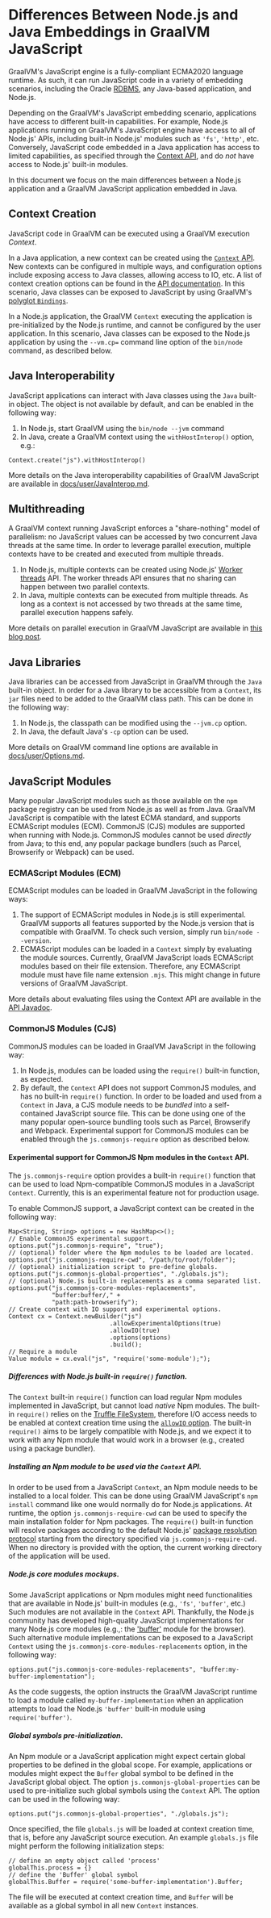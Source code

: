 # Differences Between Node.js and Java Embeddings in GraalVM JavaScript

GraalVM's JavaScript engine is a fully-compliant ECMA2020 language runtime.
As such, it can run JavaScript code in a variety of embedding scenarios, including the Oracle [RDBMS](https://www.graalvm.org/docs/examples/mle-oracle/), any Java-based application, and Node.js.

Depending on the GraalVM's JavaScript embedding scenario, applications have access to different built-in capabilities.
For example, Node.js applications running on GraalVM's JavaScript engine have access to all of Node.js' APIs, including built-in Node.js' modules such as `'fs'`, `'http'`, etc.
Conversely, JavaScript code embedded in a Java application has access to limited capabilities, as specified through the [Context API](https://www.graalvm.org/docs/reference-manual/embed/), and do _not_ have access to Node.js' built-in modules.

In this document we focus on the main differences between a Node.js application and a GraalVM JavaScript application embedded in Java.

## Context Creation

JavaScript code in GraalVM can be executed using a GraalVM execution _Context_.

In a Java application, a new context can be created using the [`Context` API](https://www.graalvm.org/sdk/javadoc/org/graalvm/polyglot/Context.html).
New contexts can be configured in multiple ways, and configuration options include exposing access to Java classes, allowing access to IO, etc.
A list of context creation options can be found in the [API documentation](https://www.graalvm.org/sdk/javadoc/org/graalvm/polyglot/Context.html).
In this scenario, Java classes can be exposed to JavaScript by using GraalVM's [polyglot `Bindings`](https://www.graalvm.org/sdk/javadoc/org/graalvm/polyglot/Context.html#getPolyglotBindings--).

In a Node.js application, the GraalVM `Context` executing the application is pre-initialized by the Node.js runtime, and cannot be configured by the user application.
In this scenario, Java classes can be exposed to the Node.js application by using the `--vm.cp=` command line option of the `bin/node` command, as described below.


## Java Interoperability

JavaScript applications can interact with Java classes using the `Java` built-in object.
The object is not available by default, and can be enabled in the following way:

1. In Node.js, start GraalVM using the `bin/node --jvm` command
2. In Java, create a GraalVM context using the `withHostInterop()` option, e.g.:
```
Context.create("js").withHostInterop()
```
More details on the Java interoperability capabilities of GraalVM JavaScript are available in [docs/user/JavaInterop.md](https://github.com/graalvm/graaljs/blob/master/docs/user/JavaInterop.md).

## Multithreading

A GraalVM context running JavaScript enforces a "share-nothing" model of parallelism: no JavaScript values can be accessed by two concurrent Java threads at the same time.
In order to leverage parallel execution, multiple contexts have to be created and executed from multiple threads.

1. In Node.js, multiple contexts can be created using Node.js' [Worker threads](https://nodejs.org/api/worker_threads.html) API.
The worker threads API ensures that no sharing can happen between two parallel contexts.
2. In Java, multiple contexts can be executed from multiple threads.
As long as a context is not accessed by two threads at the same time, parallel execution happens safely.

More details on parallel execution in GraalVM JavaScript are available in [this blog post](https://medium.com/graalvm/multi-threaded-java-javascript-language-interoperability-in-graalvm-2f19c1f9c37b).


## Java Libraries

Java libraries can be accessed from JavaScript in GraalVM through the `Java` built-in object.
In order for a Java library to be accessible from a `Context`, its `jar` files need to be added to the GraalVM class path.
This can be done in the following way:

1. In Node.js, the classpath can be modified using the `--jvm.cp` option.
2. In Java, the default Java's `-cp` option can be used.

More details on GraalVM command line options are available in [docs/user/Options.md](https://github.com/graalvm/graaljs/blob/master/docs/user/Options.md).


## JavaScript Modules

Many popular JavaScript modules such as those available on the `npm` package registry can be used from Node.js as well as from Java.
GraalVM JavaScript is compatible with the latest ECMA standard, and supports ECMAScript modules (ECM).
CommonJS (CJS) modules are supported when running with Node.js.
CommonJS modules cannot be used _directly_ from Java; to this end, any popular package bundlers (such as Parcel, Browserify or Webpack) can be used.

### ECMAScript Modules (ECM)

ECMAScript modules can be loaded in GraalVM JavaScript in the following ways:

1. The support of ECMAScript modules in Node.js is still experimental.
GraalVM  supports all features supported by the Node.js version that is compatible with GraalVM.
To check such version, simply run `bin/node --version`.
2. ECMAScript modules can be loaded in a `Context` simply by evaluating the module sources.
Currently, GraalVM JavaScript loads ECMAScript modules based on their file extension.
Therefore, any ECMAScript module must have file name extension `.mjs`.
This might change in future versions of GraalVM JavaScript.

More details about evaluating files using the Context API are available in the [API Javadoc](https://www.graalvm.org/sdk/javadoc/org/graalvm/polyglot/Source.html).

### CommonJS Modules (CJS)

CommonJS modules can be loaded in GraalVM JavaScript in the following way:

1. In Node.js, modules can be loaded using the `require()` built-in function, as expected.
2. By default, the `Context` API does not support CommonJS modules, and has no built-in `require()` function.
In order to be loaded and used from a `Context` in Java, a CJS module needs to be _bundled_ into a self-contained JavaScript source file.
This can be done using one of the many popular open-source bundling tools such as Parcel, Browserify and Webpack.
Experimental support for CommonJS modules can be enabled through the `js.commonjs-require` option as described below.

#### Experimental support for CommonJS Npm modules in the `Context` API.

The `js.commonjs-require` option provides a built-in `require()` function that can be used to load Npm-compatible CommonJS modules in a JavaScript `Context`.
Currently, this is an experimental feature not for production usage.

To enable CommonJS support, a JavaScript context can be created in the following way:
```
Map<String, String> options = new HashMap<>();
// Enable CommonJS experimental support.
options.put("js.commonjs-require", "true");
// (optional) folder where the Npm modules to be loaded are located.
options.put("js.commonjs-require-cwd", "/path/to/root/folder");
// (optional) initialization script to pre-define globals.
options.put("js.commonjs-global-properties", "./globals.js");
// (optional) Node.js built-in replacements as a comma separated list.
options.put("js.commonjs-core-modules-replacements",
            "buffer:buffer/," +
            "path:path-browserify");
// Create context with IO support and experimental options.
Context cx = Context.newBuilder("js")
                            .allowExperimentalOptions(true)
                            .allowIO(true)
                            .options(options)
                            .build();
// Require a module
Value module = cx.eval("js", "require('some-module');");
```

##### Differences with Node.js built-in `require()` function.

The `Context` built-in `require()` function can load regular Npm modules implemented in JavaScript, but cannot load _native_ Npm modules.
The built-in `require()` relies on the [Truffle FileSystem](https://www.graalvm.org/truffle/javadoc/org/graalvm/polyglot/io/FileSystem.html), therefore I/O access needs to be enabled at context creation time using the [`allowIO` option](https://www.graalvm.org/truffle/javadoc/org/graalvm/polyglot/Context.Builder.html#allowIO-boolean-).
The built-in `require()` aims to be largely compatible with Node.js, and we expect it to work with any Npm module that would work in a browser (e.g., created using a package bundler).

##### Installing an Npm module to be used via the `Context` API.

In order to be used from a JavaScript `Context`, an Npm module needs to be installed to a local folder.
This can be done using GraalVM JavaScript's `npm install` command like one would normally do for Node.js applications.
At runtime, the option `js.commonjs-require-cwd` can be used to specify the main installation folder for Npm packages.
The `require()` built-in function will resolve packages according to the default Node.js' [package resolution protocol](https://nodejs.org/api/modules.html#modules_all_together) starting from the directory specified via `js.commonjs-require-cwd`.
When no directory is provided with the option, the current working directory of the application will be used.

##### Node.js core modules mockups.

Some JavaScript applications or Npm modules might need functionalities that are available in Node.js' built-in modules (e.g., `'fs'`, `'buffer'`, etc.)
Such modules are not available in the `Context` API.
Thankfully, the Node.js community has developed high-quality JavaScript implementations for many Node.js core modules (e.g.,: the ['buffer'](https://www.npmjs.com/package/buffer) module for the browser).
Such alternative module implementations can be exposed to a JavaScript `Context` using the `js.commonjs-core-modules-replacements` option, in the following way:
```
options.put("js.commonjs-core-modules-replacements", "buffer:my-buffer-implementation");
```
As the code suggests, the option instructs the GraalVM JavaScript runtime to load a module called `my-buffer-implementation` when an application attempts to load the Node.js `'buffer'` built-in module using `require('buffer')`.

##### Global symbols pre-initialization.

An Npm module or a JavaScript application might expect certain global properties to be defined in the global scope.
For example, applications or modules might expect the `Buffer` global symbol to be defined in the JavaScript global object.
The option `js.commonjs-global-properties` can be used to pre-initialize such global symbols using the `Context` API.
The option can be used in the following way:
```
options.put("js.commonjs-global-properties", "./globals.js");
```
Once specified, the file `globals.js` will be loaded at context creation time, that is, before any JavaScript source execution.
An example `globals.js` file might perform the following initialization steps:
```
// define an empty object called 'process'
globalThis.process = {}
// define the 'Buffer' global symbol
globalThis.Buffer = require('some-buffer-implementation').Buffer;
```
The file will be executed at context creation time, and `Buffer` will be available as a global symbol in all new `Context` instances.
